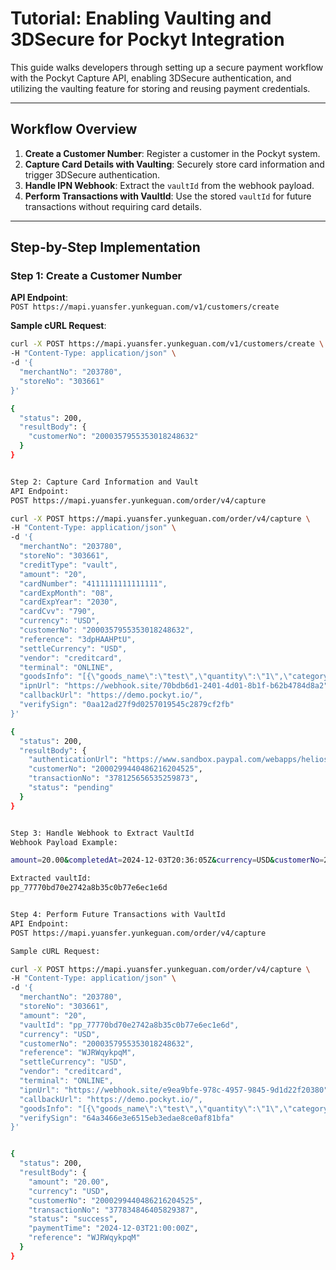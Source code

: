 # Tutorial: Enabling Vaulting and 3DSecure for Pockyt Integration

This guide walks developers through setting up a secure payment workflow with the Pockyt Capture API, enabling 3DSecure authentication, and utilizing the vaulting feature for storing and reusing payment credentials.

---

## Workflow Overview

1. **Create a Customer Number**: Register a customer in the Pockyt system.
2. **Capture Card Details with Vaulting**: Securely store card information and trigger 3DSecure authentication.
3. **Handle IPN Webhook**: Extract the `vaultId` from the webhook payload.
4. **Perform Transactions with VaultId**: Use the stored `vaultId` for future transactions without requiring card details.

---

## Step-by-Step Implementation

### Step 1: Create a Customer Number

**API Endpoint**:  
`POST https://mapi.yuansfer.yunkeguan.com/v1/customers/create`

**Sample cURL Request**:
```bash
curl -X POST https://mapi.yuansfer.yunkeguan.com/v1/customers/create \
-H "Content-Type: application/json" \
-d '{
  "merchantNo": "203780",
  "storeNo": "303661"
}'

{
  "status": 200,
  "resultBody": {
    "customerNo": "2000357955353018248632"
  }
}


Step 2: Capture Card Information and Vault
API Endpoint:
POST https://mapi.yuansfer.yunkeguan.com/order/v4/capture

curl -X POST https://mapi.yuansfer.yunkeguan.com/order/v4/capture \
-H "Content-Type: application/json" \
-d '{
  "merchantNo": "203780",
  "storeNo": "303661",
  "creditType": "vault",
  "amount": "20",
  "cardNumber": "4111111111111111",
  "cardExpMonth": "08",
  "cardExpYear": "2030",
  "cardCvv": "790",
  "currency": "USD",
  "customerNo": "2000357955353018248632",
  "reference": "3dpHAAHPtU",
  "settleCurrency": "USD",
  "vendor": "creditcard",
  "terminal": "ONLINE",
  "goodsInfo": "[{\"goods_name\":\"test\",\"quantity\":\"1\",\"category\":\"DIGITAL_GOODS\",\"description\":\"testing\",\"amount\":\"10.00\",\"tax\":\"0\"}]",
  "ipnUrl": "https://webhook.site/70bdb6d1-2401-4d01-8b1f-b62b4784d8a2",
  "callbackUrl": "https://demo.pockyt.io/",
  "verifySign": "0aa12ad27f9d0257019545c2879cf2fb"
}'

{
  "status": 200,
  "resultBody": {
    "authenticationUrl": "https://www.sandbox.paypal.com/webapps/helios?action=verify&flow=3ds&cart_id=57785247L5766591F",
    "customerNo": "2000299440486216204525",
    "transactionNo": "378125656535259873",
    "status": "pending"
  }
}


Step 3: Handle Webhook to Extract VaultId
Webhook Payload Example:

amount=20.00&completedAt=2024-12-03T20:36:05Z&currency=USD&customerNo=2000357955353018248632&reference=mbUzv1dsye&settleCurrency=USD&status=success&transactionNo=377834846405829386&vaultId=pp_77770bd70e2742a8b35c0b77e6ec1e6d&verifySign=4daef02b5ab12f3f77a0408a4dbcb469

Extracted vaultId:
pp_77770bd70e2742a8b35c0b77e6ec1e6d


Step 4: Perform Future Transactions with VaultId
API Endpoint:
POST https://mapi.yuansfer.yunkeguan.com/order/v4/capture

Sample cURL Request:

curl -X POST https://mapi.yuansfer.yunkeguan.com/order/v4/capture \
-H "Content-Type: application/json" \
-d '{
  "merchantNo": "203780",
  "storeNo": "303661",
  "amount": "20",
  "vaultId": "pp_77770bd70e2742a8b35c0b77e6ec1e6d",
  "currency": "USD",
  "customerNo": "2000357955353018248632",
  "reference": "WJRWqykpqM",
  "settleCurrency": "USD",
  "vendor": "creditcard",
  "terminal": "ONLINE",
  "ipnUrl": "https://webhook.site/e9ea9bfe-978c-4957-9845-9d1d22f20380",
  "callbackUrl": "https://demo.pockyt.io/",
  "goodsInfo": "[{\"goods_name\":\"test\",\"quantity\":\"1\",\"category\":\"DIGITAL_GOODS\",\"description\":\"testing\",\"amount\":\"10.00\",\"tax\":\"0\"}]",
  "verifySign": "64a3466e3e6515eb3edae8ce0af81bfa"
}'


{
  "status": 200,
  "resultBody": {
    "amount": "20.00",
    "currency": "USD",
    "customerNo": "2000299440486216204525",
    "transactionNo": "377834846405829387",
    "status": "success",
    "paymentTime": "2024-12-03T21:00:00Z",
    "reference": "WJRWqykpqM"
  }
}